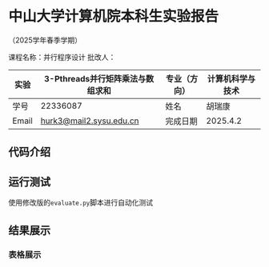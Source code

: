 # 中山大学计算机院本科生实验报告

（2025学年春季学期）

课程名称：并行程序设计
批改人：

|实验| 3-Pthreads并行矩阵乘法与数组求和 |专业（方向）|计算机科学与技术 |
|---|---|---|---|
|学号|22336087 |姓名|胡瑞康 |
|Email|hurk3@mail2.sysu.edu.cn |完成日期|2025.4.2 |


## 代码介绍

## 运行测试

使用修改版的`evaluate.py`脚本进行自动化测试



## 结果展示

### 表格展示

